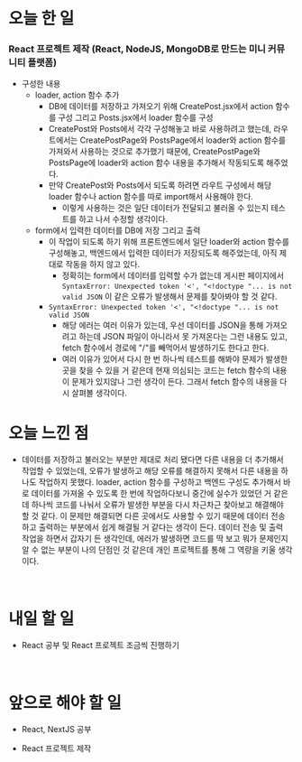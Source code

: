 # 오늘 한 일

### React 프로젝트 제작 (React, NodeJS, MongoDB로 만드는 미니 커뮤니티 플랫폼)

- 구성한 내용
  - loader, action 함수 추가
    - DB에 데이터를 저장하고 가져오기 위해 CreatePost.jsx에서 action 함수를 구성 그리고 Posts.jsx에서 loader 함수를 구성
    - CreatePost와 Posts에서 각각 구성해놓고 바로 사용하려고 했는데, 라우트에서는 CreatePostPage와 PostsPage에서 loader와 action 함수를 가져와서 사용하는 것으로 추가했기 때문에, CreatePostPage와 PostsPage에 loader와 action 함수 내용을 추가해서 작동되도록 해주었다.
    - 만약 CreatePost와 Posts에서 되도록 하려면 라우트 구성에서 해당 loader 함수나 action 함수를 따로 import해서 사용해야 한다.
      - 이렇게 사용하는 것은 일단 데이터가 전달되고 불러올 수 있는지 테스트를 하고 나서 수정할 생각이다.
  - form에서 입력한 데이터를 DB에 저장 그리고 출력
    - 이 작업이 되도록 하기 위해 프론트엔드에서 일단 loader와 action 함수를 구성해놓고, 백엔드에서 입력한 데이터가 저장되도록 해주었는데, 아직 제대로 작동을 하지 않고 있다.
      - 정확히는 form에서 데이터를 입력할 수가 없는데 게시판 페이지에서 `SyntaxError: Unexpected token '<', "<!doctype "... is not valid JSON` 이 같은 오류가 발생해서 문제를 찾아봐야 할 것 같다.
    - `SyntaxError: Unexpected token '<', "<!doctype "... is not valid JSON`
      - 해당 에러는 여러 이유가 있는데, 우선 데이터를 JSON을 통해 가져오려고 하는데 JSON 파일이 아니라서 못 가져온다는 그런 내용도 있고, fetch 함수에서 경로에 "/"를 빼먹어서 발생하기도 한다고 한다.
      - 여러 이유가 있어서 다시 한 번 하나씩 테스트를 해봐야 문제가 발생한 곳을 찾을 수 있을 거 같은데 현재 의심되는 코드는 fetch 함수의 내용이 문제가 있지않나 그런 생각이 든다. 그래서 fetch 함수의 내용을 다시 살펴볼 생각이다.

# 오늘 느낀 점

- 데이터를 저장하고 불러오는 부분만 제대로 처리 됐다면 다른 내용을 더 추가해서 작업할 수 있었는데, 오류가 발생하고 해당 오류를 해결하지 못해서 다른 내용을 하나도 작업하지 못했다. loader, action 함수를 구성하고 백엔드 구성도 추가해서 바로 데이터를 가져올 수 있도록 한 번에 작업하다보니 중간에 실수가 있었던 거 같은데 하나씩 코드를 나눠서 오류가 발생한 부분을 다시 차근차근 찾아보고 해결해야 할 것 같다. 이 문제만 해결되면 다른 곳에서도 사용할 수 있기 때문에 데이터 전송하고 출력하는 부분에서 쉽게 해결될 거 같다는 생각이 든다. 데이터 전송 및 출력 작업을 하면서 갑자기 든 생각인데, 에러가 발생하면 코드를 딱 보고 뭐가 문제인지 알 수 없는 부분이 나의 단점인 것 같은데 개인 프로젝트를 통해 그 역량을 키울 생각이다.

<br />

# 내일 할 일

- React 공부 및 React 프로젝트 조금씩 진행하기

<br />

# 앞으로 해야 할 일

- React, NextJS 공부

- React 프로젝트 제작
